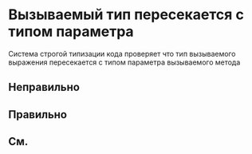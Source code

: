 # Вызываемый тип пересекается с типом параметра

Система строгой типизации кода проверяет что тип вызываемого выражения пересекается с типом параметра вызываемого метода

## Неправильно

## Правильно

## См.

